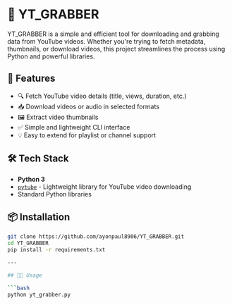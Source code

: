 # 🎥 YT_GRABBER

YT_GRABBER is a simple and efficient tool for downloading and grabbing data from YouTube videos. Whether you're trying to fetch metadata, thumbnails, or download videos, this project streamlines the process using Python and powerful libraries.

## 🚀 Features

- 🔍 Fetch YouTube video details (title, views, duration, etc.)
- 📥 Download videos or audio in selected formats
- 🖼️ Extract video thumbnails
- ✅ Simple and lightweight CLI interface
- 💡 Easy to extend for playlist or channel support

## 🛠️ Tech Stack

- **Python 3**
- [`pytube`](https://github.com/pytube/pytube) - Lightweight library for YouTube video downloading
- Standard Python libraries

## 📦 Installation

```bash
git clone https://github.com/ayonpaul8906/YT_GRABBER.git
cd YT_GRABBER
pip install -r requirements.txt

---

## 🧑‍💻 Usage

```bash
python yt_grabber.py
